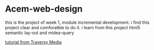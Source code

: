 # Acem-web-design

this is the project of week 1, module incremental development.
i find this project clear and comforatble to do it.
i learn from this project html5 semantic lay-out and midea-query

[tutorial from Traversy Media](https://www.youtube.com/watch?v=Wm6CUkswsNw)
